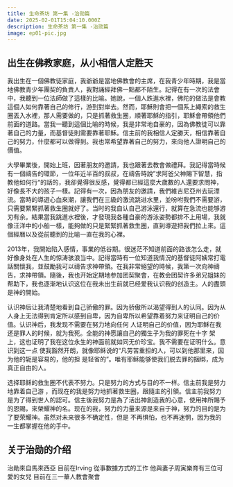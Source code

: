 ```yaml
---
title: 生命茶坊 第一集 -治勋篇
date: 2025-02-01T15:04:10.000Z
description: 生命茶坊 第一集 -治勋篇
image: ep01-pic.jpg
---
```



## 出生在佛教家庭，从小相信人定胜天
我出生在一個佛教徒家庭，我爺爺是當地佛教會的主席，在我青少年時期，我是當地佛教青少年團契的負責人，我對誦經拜佛一點都不陌生。記得在有一次的法會中，我聽到一位法師做了這樣的比喻。她說，一個人跌進水裡，佛陀的做法是會教這個人如何靠著自己的修行，游到對岸去。然而，耶穌則會把一個系上繩索的救生圈丟入水裡，那人需要做的，只是抓著救生圈，順著耶穌的指引，耶穌會帶領他們前面的道路。當我一聽到這個比喻的時候，我是非常地自豪的，因為佛教徒可以靠著自己的力量，而基督徒則需要靠著耶穌。信主前的我相信人定勝天，相信靠著自己的努力，什麼都可以做得到。我也常希望靠著自己的努力，來向他人證明自己的價值。


大學畢業後，開始上班，因著朋友的邀請，我也跟著去教會做禮拜。我記得當時候有一個禱告的環節，一位年近半百的叔叔，在禱告時說”求阿爸父神賜下智慧，指教他如何行“的話的，我卻覺得很反感，覺得都已經這麼大歲數的人還要求問神，好像長不大的孩子一樣。記得有一次，因為朋友的邀請，我們維吉尼亞州去玩漂流。當時的導遊心血來潮，讓我們在三級的激流跳进水里，並吩咐我們不需要游，只需要緊緊抓著救生圈就好了。当时的我自认自己游泳還行，就算在急流也能够游刃有余。結果當我跳進水裡後，才發現我各種自豪的游泳姿勢都排不上用場，我就像汪洋中的小船一樣，能夠做的只是緊緊抓著救生圈，直到導遊把我們拉上來。這個經曆以及從前聽到的比喻一直在我的心裡。



2013年，我開始陷入感情，事業的低谷期。很迷茫不知道前面的路该怎么走，就好像身处在人生的惊涛骇浪当中。記得當時有一位知道我情況的基督徒阿姨常打電話關懷我，並鼓勵我可以禱告求神帶領。在我非常絕望的時候，我第一次向神禱告，求神帶領。隨後，我也开始定期地参加团契聚會，在教会团契许多弟兄姐妹的帮助下，我也逐渐地认识这位在我未出生前就已经爱我认识我的创造主。人的盡頭是神的開始。


认识神后让我清楚地看到自己骄傲的罪。因为骄傲所以渴望得到人的认同。因为从人身上无法得到肯定所以感到自卑，因为自卑所以希望靠着努力来证明自己的价值。认识神后，我发现不需要在努力地向任何 人证明自己的价值，因为耶稣在我还是罪人的时候，就为我死。全能的神愿讓自己的獨生子为我的罪死在十字 架上，这也证明了我在这位永生的神面前就如同无价珍宝。我不需要在证明什么。意识到这一点 使我豁然开朗，就像耶稣说的“凡劳苦重担的人，可以到他那里来，因为他的轭是容易的，他的担 是轻省的”。唯有耶稣能够使我们脱去罪的捆绑，成为真正自由的人。 

选择耶稣的救生圈不代表不努力。只是努力的方式与目的不一样。信主前我是努力地靠着自己游 ，而现在的我是努力地抓著救生圈，跟隨主的引領。信主前我努力是为了得到世人的認可。信主後我努力是為了活出神創造我的心意，使用神所賜予的恩賜，來榮耀神的名。现在的我，努力的力量来源是来自于神，努力的目的是为了要荣耀神。虽然对未来很多不确定性，但是 不再惧怕，也不再迷惘，因为我的一生都掌握在他的手中。 


## 关于治勋的介绍
治勛來自馬來西亞 目前在Irving 從事數據方式的工作 他與妻子周寅樂育有三位可愛的女兒 目前在三一華人教會聚會

